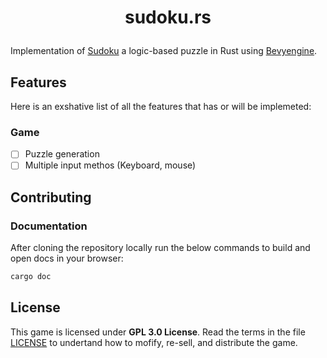 # <p align="center">sudoku.rs</p>

Implementation of [Sudoku](https://en.wikipedia.org/wiki/Sudoku) a logic-based puzzle in Rust using [Bevyengine](https://github.com/bevyengine/rust).

## Features

Here is an exshative list of all the features that has or will be implemeted:

### Game

- [ ] Puzzle generation
- [ ] Multiple input methos (Keyboard, mouse)

## Contributing


### Documentation

After cloning the repository locally run the below commands to build and open docs in your browser:

```sh
cargo doc
```

## License

This game is licensed under **GPL 3.0 License**. Read the terms in the file [LICENSE](./LICENSE) to undertand how to mofify, re-sell, and distribute the game.

